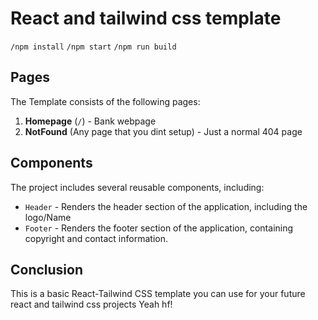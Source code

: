 # React and tailwind css template

`/npm install`
`/npm start`
`/npm run build`

## Pages

The Template consists of the following pages:

1. **Homepage** (`/`) - Bank webpage
2. **NotFound** (Any page that you dint setup) - Just a normal 404 page
## Components

The project includes several reusable components, including:

- `Header` - Renders the header section of the application, including the logo/Name
- `Footer` - Renders the footer section of the application, containing copyright and contact information.

## Conclusion

This is a basic React-Tailwind CSS template you can use for your future react and tailwind css projects Yeah hf!
